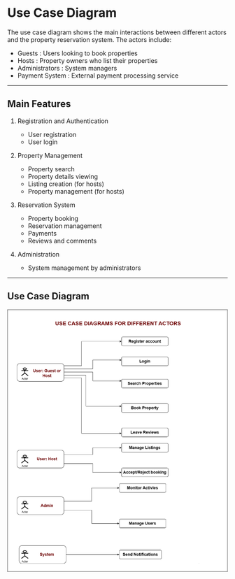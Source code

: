 # Use Case Diagram

The use case diagram shows the main interactions between different actors and the property reservation system. The actors include:

- Guests : Users looking to book properties
- Hosts : Property owners who list their properties
- Administrators : System managers
- Payment System : External payment processing service

---

## Main Features

1. Registration and Authentication
   
   - User registration
   - User login

2. Property Management
   
   - Property search
   - Property details viewing
   - Listing creation (for hosts)
   - Property management (for hosts)

3. Reservation System
   
   - Property booking
   - Reservation management
   - Payments
   - Reviews and comments

4. Administration
   
   - System management by administrators

---

## Use Case Diagram

![Use case Diagram for Airbnb-like System](./use_case_diagram.png)


